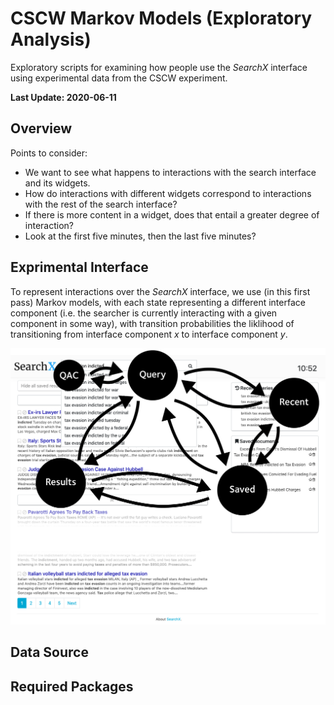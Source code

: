 # CSCW Markov Models (Exploratory Analysis)
Exploratory scripts for examining how people use the *SearchX* interface using experimental data from the CSCW experiment.

**Last Update: 2020-06-11**

## Overview
Points to consider:

* We want to see what happens to interactions with the search interface and its widgets.
* How do interactions with different widgets correspond to interactions with the rest of the search interface?
* If there is more content in a widget, does that entail a greater degree of interaction?
* Look at the first five minutes, then the last five minutes?

## Exprimental Interface
To represent interactions over the *SearchX* interface, we use (in this first pass) Markov models, with each state representing a different interface component (i.e. the searcher is currently interacting with a given component in some way), with transition probabilities the liklihood of transitioning from interface component *x* to interface component *y*.

![Interface components](interface.png)

## Data Source

## Required Packages
